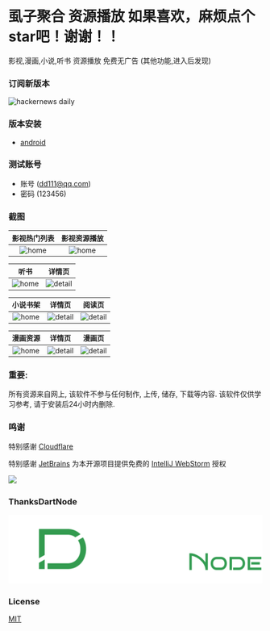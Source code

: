# 虱子聚合 资源播放  如果喜欢，麻烦点个star吧！谢谢！！

影视,漫画,小说,听书 资源播放 免费无广告 (其他功能,进入后发现)


### 订阅新版本
<img src="https://timqian-imgs.s3.ap-southeast-1.amazonaws.com/2020-09-Screen%20Shot%202020-09-01%20at%205.15.54%20PM.png" alt="hackernews daily" width="400"/>

### 版本安装
- [android](https://jizutang.oss-cn-beijing.aliyuncs.com/download/upload/%E8%99%B1%E5%AD%90%E8%81%9A%E5%90%88.apk)

### 测试账号
- 账号 (dd111@qq.com)
- 密码 (123456)

### 截图

|                   影视热门列表                   |                   影视资源播放                   |
| :----------------------------------------------: | :----------------------------------------------: |
| ![home](./images/QQ图片20220728094040.jpg) | ![home](./images/QQ图片20220728094051.jpg) |

|                     听书                     |                       详情页                       |
| :----------------------------------------------: | :------------------------------------------------: |
| ![home](./images/QQ图片20220728094048.jpg) | ![detail](./images/QQ图片20220728094350.jpg) |

|                     小说书架                     |                       详情页                       |                       阅读页                       |
| :----------------------------------------------: | :------------------------------------------------: | :------------------------------------------------: |
| ![home](./images/QQ图片20220728094042.jpg) | ![detail](./images/QQ图片20220728094054.jpg) | ![detail](./images/QQ图片20220728094057.jpg) |

|                     漫画资源                     |                       详情页                       |                       漫画页                       |
| :----------------------------------------------: | :------------------------------------------------: | :------------------------------------------------: |
| ![home](./images/QQ图片20220728094045.jpg) | ![detail](./images/QQ图片20220728094102.jpg) | ![detail](./images/QQ图片20220728094034.jpg) |



### 重要:

所有资源来自网上, 该软件不参与任何制作, 上传, 储存, 下载等内容. 该软件仅供学习参考, 请于安装后24小时内删除.

###  鸣谢
特别感谢 [Cloudflare](https://www.cloudflare-cn.com/)

特别感谢 [JetBrains](https://www.jetbrains.com/?from=ferry) 为本开源项目提供免费的 [IntelliJ WebStorm](https://www.jetbrains.com/webstorm/) 授权

<p>
 <a href="https://www.jetbrains.com/?from=ferry">
   <img height="200" src="https://www.fdevops.com/wp-content/uploads/2020/09/1599213857-jetbrains-variant-4.png">
 </a>
</p>

### ThanksDartNode
[![DartNodeLogo](./white_color_full.png)](https://dartnode.com)
### License

[MIT](LICENSE)

